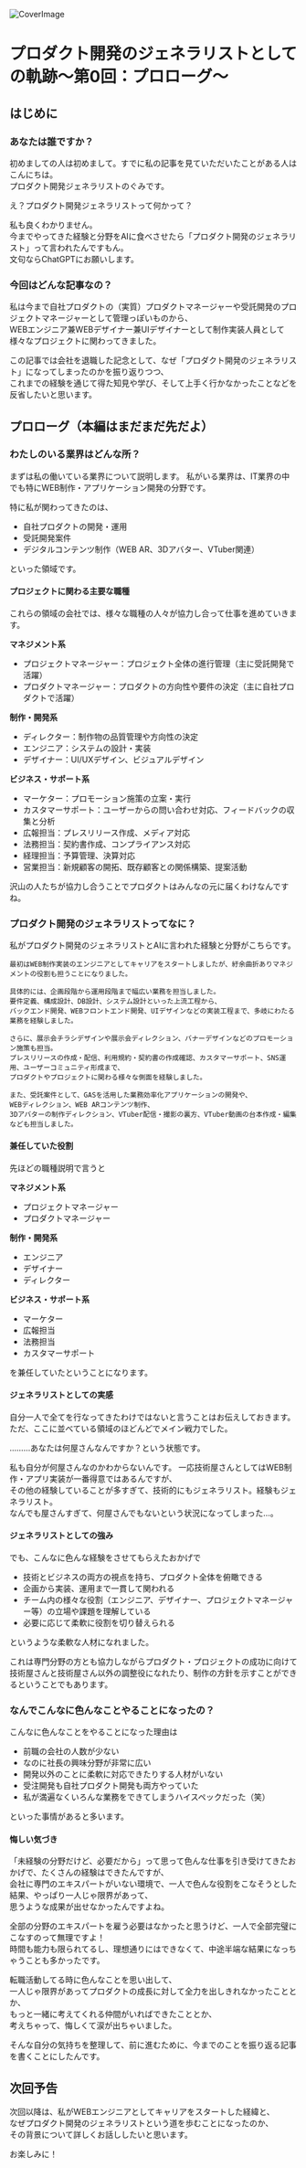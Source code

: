 ![CoverImage](images/20250607_product_development_generalist_part1/cover.webp)

# プロダクト開発のジェネラリストとしての軌跡〜第0回：プロローグ〜

## はじめに

### あなたは誰ですか？

初めましての人は初めまして。すでに私の記事を見ていただいたことがある人はこんにちは。  
プロダクト開発ジェネラリストのぐみです。

え？プロダクト開発ジェネラリストって何かって？

私も良くわかりません。  
今までやってきた経験と分野をAIに食べさせたら「プロダクト開発のジェネラリスト」って言われたんですもん。  
文句ならChatGPTにお願いします。

### 今回はどんな記事なの？

私は今まで自社プロダクトの（実質）プロダクトマネージャーや受託開発のプロジェクトマネージャーとして管理っぽいものから、  
WEBエンジニア兼WEBデザイナー兼UIデザイナーとして制作実装人員として様々なプロジェクトに関わってきました。

この記事では会社を退職した記念として、なぜ「プロダクト開発のジェネラリスト」になってしまったのかを振り返りつつ、  
これまでの経験を通じて得た知見や学び、そして上手く行かなかったことなどを反省したいと思います。

## プロローグ（本編はまだまだ先だよ）

### わたしのいる業界はどんな所？

まずは私の働いている業界について説明します。
私がいる業界は、IT業界の中でも特にWEB制作・アプリケーション開発の分野です。

特に私が関わってきたのは、

- 自社プロダクトの開発・運用
- 受託開発案件
- デジタルコンテンツ制作（WEB AR、3Dアバター、VTuber関連）

といった領域です。

#### プロジェクトに関わる主要な職種

これらの領域の会社では、様々な職種の人々が協力し合って仕事を進めていきます。

**マネジメント系**
- プロジェクトマネージャー：プロジェクト全体の進行管理（主に受託開発で活躍）
- プロダクトマネージャー：プロダクトの方向性や要件の決定（主に自社プロダクトで活躍）

**制作・開発系**
- ディレクター：制作物の品質管理や方向性の決定
- エンジニア：システムの設計・実装
- デザイナー：UI/UXデザイン、ビジュアルデザイン

**ビジネス・サポート系**
- マーケター：プロモーション施策の立案・実行
- カスタマーサポート：ユーザーからの問い合わせ対応、フィードバックの収集と分析
- 広報担当：プレスリリース作成、メディア対応
- 法務担当：契約書作成、コンプライアンス対応
- 経理担当：予算管理、決算対応
- 営業担当：新規顧客の開拓、既存顧客との関係構築、提案活動

沢山の人たちが協力し合うことでプロダクトはみんなの元に届くわけなんですね。

### プロダクト開発のジェネラリストってなに？

私がプロダクト開発のジェネラリストとAIに言われた経験と分野がこちらです。

```
最初はWEB制作実装のエンジニアとしてキャリアをスタートしましたが、紆余曲折ありマネジメントの役割も担うことになりました。

具体的には、企画段階から運用段階まで幅広い業務を担当しました。
要件定義、構成設計、DB設計、システム設計といった上流工程から、
バックエンド開発、WEBフロントエンド開発、UIデザインなどの実装工程まで、多岐にわたる業務を経験しました。

さらに、展示会チラシデザインや展示会ディレクション、バナーデザインなどのプロモーション施策も担当。
プレスリリースの作成・配信、利用規約・契約書の作成確認、カスタマーサポート、SNS運用、ユーザーコミュニティ形成まで、
プロダクトやプロジェクトに関わる様々な側面を経験しました。

また、受託案件として、GASを活用した業務効率化アプリケーションの開発や、
WEBディレクション、WEB ARコンテンツ制作、
3Dアバターの制作ディレクション、VTuber配信・撮影の裏方、VTuber動画の台本作成・編集なども担当しました。
```

#### 兼任していた役割

先ほどの職種説明で言うと

**マネジメント系**
- プロジェクトマネージャー
- プロダクトマネージャー

**制作・開発系**
- エンジニア
- デザイナー
- ディレクター

**ビジネス・サポート系**
- マーケター
- 広報担当
- 法務担当
- カスタマーサポート

を兼任していたということになります。

#### ジェネラリストとしての実感

自分一人で全てを行なってきたわけではないと言うことはお伝えしておきます。  
ただ、ここに並べている領域のほどんどでメイン戦力でした。

………あなたは何屋さんなんですか？という状態です。

私も自分が何屋さんなのかわからないんです。
一応技術屋さんとしてはWEB制作・アプリ実装が一番得意ではあるんですが、  
その他の経験していることが多すぎて、技術的にもジェネラリスト。経験もジェネラリスト。  
なんでも屋さんすぎて、何屋さんでもないという状況になってしまった…。

#### ジェネラリストとしての強み

でも、こんなに色んな経験をさせてもらえたおかげで

- 技術とビジネスの両方の視点を持ち、プロダクト全体を俯瞰できる
- 企画から実装、運用まで一貫して関われる
- チーム内の様々な役割（エンジニア、デザイナー、プロジェクトマネージャー等）の立場や課題を理解している
- 必要に応じて柔軟に役割を切り替えられる

というような柔軟な人材になれました。

これは専門分野の方とも協力しながらプロダクト・プロジェクトの成功に向けて  
技術屋さんと技術屋さん以外の調整役になれたり、制作の方針を示すことができるということでもあります。

### なんでこんなに色んなことやることになったの？

こんなに色んなことをやることになった理由は

- 前職の会社の人数が少ない
- なのに社長の興味分野が非常に広い
- 開発以外のことに柔軟に対応できたりする人材がいない
- 受注開発も自社プロダクト開発も両方やっていた
- 私が満遍なくいろんな業務をできてしまうハイスペックだった（笑）

といった事情があると多います。

#### 悔しい気づき

「未経験の分野だけど、必要だから」って思って色んな仕事を引き受けてきたおかげで、たくさんの経験はできたんですが、  
会社に専門のエキスパートがいない環境で、一人で色んな役割をこなそうとした結果、やっぱり一人じゃ限界があって、  
思うような成果が出せなかったんですよね。

全部の分野のエキスパートを雇う必要はなかったと思うけど、一人で全部完璧にこなすのって無理ですよ！  
時間も能力も限られてるし、理想通りにはできなくて、中途半端な結果になっちゃうことも多かったです。

転職活動してる時に色んなことを思い出して、  
一人じゃ限界があってプロダクトの成長に対して全力を出しきれなかったこととか、  
もっと一緒に考えてくれる仲間がいればできたこととか、  
考えちゃって、悔しくて涙が出ちゃいました。

そんな自分の気持ちを整理して、前に進むために、今までのことを振り返る記事を書くことにしたんです。

## 次回予告

次回以降は、私がWEBエンジニアとしてキャリアをスタートした経緯と、  
なぜプロダクト開発のジェネラリストという道を歩むことになったのか、  
その背景について詳しくお話ししたいと思います。

お楽しみに！



